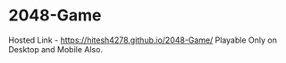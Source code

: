 # 2048-Game
Hosted Link - https://hitesh4278.github.io/2048-Game/
Playable Only on Desktop and Mobile Also.

